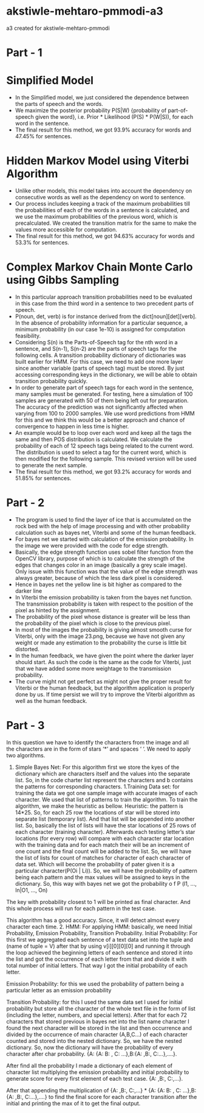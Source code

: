 # akstiwle-mehtaro-pmmodi-a3
a3 created for akstiwle-mehtaro-pmmodi
# Part - 1
# Simplified Model
- In the Simplified model, we just considered the dependence between the parts of speech and the words. 
- We maximize the posterior probability P(S|W) {probability of part-of-speech given the word}, i.e. Prior * Likelihood (P(S) * P(W|S)), for each word in the sentence.
- The final result for this method, we got 93.9% accuracy for words and 47.45% for sentences.

# Hidden Markov Model using Viterbi Algorithm
- Unlike other models, this model takes into account the dependency on consecutive words as well as the dependency on word to sentence.
- Our process includes keeping a track of the maximum probabilities till the probabilities of each of the words in a sentence is calculated, and 
we use the maximum probabilities of the previous word, which is precalculated. We created the transition matrix for the same to make the values more accessible for computation.
- The final result for this method, we got 94.63% accuracy for words and 53.3% for sentences.

# Complex Markov Chain Monte Carlo using Gibbs Sampling
- In this particular approach transition probabilities need to be evaluated in this case from the third word in a sentence to two precedent parts of speech.
- P(noun, det, verb) is for instance derived from the dict[noun][det][verb]. In the absence of probability information for a particular sequence, a minimum probability (in our case 1e-10) is assigned for computation feasibility.
- Considering S(n) is the Parts-of-Speech tag for the nth word in a sentence, and S(n-1), S(n-2) are the parts of speech tags for the following cells. A transition probability dictionary of dictionaries was built earlier for HMM. For this case, we need to add one more layer since another variable (parts of speech tag) must be stored. By just accessing corresponding keys in the dictionary, we will be able to obtain transition probability quickly.
- In order to generate part of speech tags for each word in the sentence, many samples must be generated. For testing, here a simulation of 100 samples are generated with 50 of them being left out for preparation. The accuracy of the prediction was not significantly affected when varying from 100 to 2000 samples. We use word predictions from HMM for this and we think this would be a better approach and chance of convergence to happen in less time is higher.
- An example would be to loop over each word and keep all the tags the same and then POS distribution is calculated. We calculate the probability of each of 12 speech tags being related to the current word. The distribution is used to select a tag for the current word, which is then modified for the following sample. This revised version will be used to generate the next sample.
- The final result for this method, we got 93.2% accuracy for words and 51.85% for sentences.

# Part - 2
- The program is used to find the layer of ice that is accumulated on the rock bed with the help of image processing and with other probability calculation such as bayes net, Viterbi and some of the human feedback.
- For bayes net we started with calculation of the emission probability. In the image we were provided with the code for edge strength.
- Basically, the edge strength function uses sobel filter function from the OpenCV library, purpose of which is to calculate the strength of the edges that changes color in an image (basically a grey scale image). Only issue with this function was that the value of the edge strength was always greater, because of which the less dark pixel is considered. 
- Hence in bayes net the yellow line is bit higher as compared to the darker line
- In Viterbi the emission probability is taken from the bayes net function. The transmission probability is taken with respect to the position of the pixel as hinted by the assignment.
- The probability of the pixel whose distance is greater will be less than the probability of the pixel which is close to the previous pixel.
- In most of the images the probability is giving almost smooth curse for Viterbi, only with the image 23.png, because we have not given any weight or made any estimation to the probability the curse is little bit distorted.
- In the human feedback, we have given the point where the darker layer should start. As such the code is the same as the code for Viterbi, just that we have added some more weightage to the transmission probability. 
- The curve might not get perfect as might not give the proper result for Viterbi or the human feedback, but the algorithm application is properly done by us. If time persist we will try to improve the Viterbi algorithm as well as the human feedback.

# Part - 3
In this question we have to identify the characters from the image and all the characters are in the form of stars ‘*’ and spaces ‘  ‘. We need to apply two algorithms.

1.	Simple Bayes Net:
For this algorithm first we store the kyes of the dictionary which are characters itself and the values into the separate list.
So, in the code charter list represent the characters and b contains the patterns for corresponding characters.
1.Training Data set: for training the data we got one sample image with accurate images of each character. We used that list of patterns to train the algorithm. To train the algorithm, we make the heuristic as bellow.
	Heuristic:  the pattern is 14*25. So, for each 25 row the locations of star will be stored into separate list (temporary list). And that list will be appended into another list. So, basically the list of lists will have the star locations of 25 rows of each character (training character). 
	Afterwards each testing letter’s star locations (for every row) will compare with each character star location with the training data and for each match their will be an increment of one count and the final count will be added to the list. So, we will have the list of lists for count of matches for character of each character of data set. Which will become the probability of pater given it is a particular character(P(Oi | Li)). So, we will have the probability of pattern being each pattern and the max values will be assigned to keys in the dictionary.
So, this way with bayes net we got the probability o f P (l1, ..., ln|O1, ..., On)

 
The key with probability closest to 1 will be printed as final character. And this whole process will run for each pattern in the test case.

This algorithm has a good accuracy. Since, it will detect almost every character each time.
2.	HMM:
For applying HMM: basically, we need Initial Probability, Emission Probability, Transition Probability.
Initial Probability: For this first we aggregated each sentence of a text data set into the tuple and (name of tuple = V) after that by using v[i][0][0][0] and running it through the loop achieved the beginning letters of each sentence and stored it into the list and got the occurrence of each letter from that and divide it with total number of initial letters. That way I got the initial probability of each letter.

Emission Probability: for this we used the probability of pattern being a particular letter as an emission probability

Transition Probability: for this I used the same data set I used for initial probability but store all the character of the whole text file in the form of list (including the letter, numbers, and special letters). After that for each 72 characters that stored previous in bayes net into the list name character I found the next character will be stored in the list and then occurrence and divided by the occurrence of main character (A,B,C…) of each character counted and stored into the nested dictionary. So, we have the nested dictionary. So, now the dictionary will have the probability of every character after char probability. {A: {A: B: , C: …},B:{A: ,B:, C:…},….}.

After find all the probability I made a dictionary of each element of character list multiplying the emission probability and initial probability to generate score for every first element of each test case. {A: ,B:, C:,…}. 

After that appending the multiplication of {A: ,B:, C:,…} * {A: {A: B: , C: …},B:{A: ,B:, C:…},….} to find the final score for each character transition after the initial and printing the max of it to get the final output.
